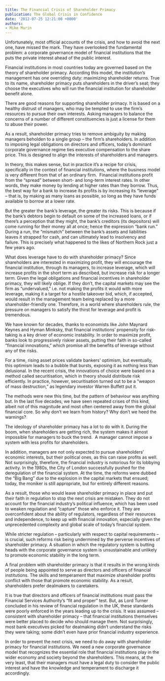 ```yaml
---
title: The Financial Crisis of Shareholder Primacy
publication: The Global Crisis in Confidence
date: '2012-07-25 12:21:00 +0000'
authors:
- Mike Marin
---
```


Unfortunately, most official accounts of the crisis, and how to avoid the next one, have missed the mark. They have overlooked the fundamental problem: a corporate governance model of financial institutions that the puts the private interest ahead of the public interest.

Financial institutions in most countries today are governed based on the theory of shareholder primacy. According this model, the institution’s management has one overriding duty: maximizing shareholder returns. True to its name, shareholder primacy puts shareholders in the driver’s seat; they choose the executives who will run the financial institution for shareholder benefit alone.

There are good reasons for supporting shareholder primacy. It is based on a healthy distrust of managers, who may be tempted to use the firm’s resources to pursue their own interests. Asking managers to balance the concerns of a number of different constituencies is just a license for them to abuse their power.

As a result, shareholder primacy tries to remove ambiguity by making managers beholden to a single group – the firm’s shareholders. In addition to imposing legal obligations on directors and officers, today’s dominant corporate governance regime ties executive compensation to the share price. This is designed to align the interests of shareholders and managers.

In theory, this makes sense, but in practice it’s a recipe for crisis, specifically in the context of financial institutions, where the business model is very different from that of an ordinary firm.  Financial institutions profit from the “spread” between short- and long-term interest rates. In other words, they make money by lending at higher rates than they borrow. Thus, the best way for a bank to increase its profits is by increasing its “leverage” – that is, by making as many loans as possible, so long as they have funds available to borrow at a lower rate.

But the greater the bank’s leverage, the greater its risks. This is because if the bank’s debtors begin to default on some of the increased loans, or if there’s a perception that they might, the bank’s creditors (its depositors) will come running for their money all at once; hence the expression “bank run.”  During a run, the “mismatch” between the bank’s assets and liabilities leaves it strapped for cash, and can ultimately lead to insolvency and failure. This is precisely what happened to the likes of Northern Rock just a few years ago.

What does leverage have to do with shareholder primacy? Since shareholders are interested in maximizing profit, they will encourage the financial institution, through its managers, to increase leverage, which will increase profits in the short term as described, but increase risk for a longer term. Given the legal obligations and financial incentives in shareholder primacy, they will likely oblige. If they don’t, the capital markets may see the firm as “undervalued,” i.e. not making the profits it would with more leverage, making it a target for a hostile takeover bid, which, if accepted, would result in the management team being replaced by a more shareholder-friendly one. Therefore, in a world where shareholders rule, the pressure on managers to satisfy the thirst for leverage and profit is tremendous.

We have known for decades, thanks to economists like John Maynard Keynes and Hyman Minksky, that financial institutions’ propensity for risk-taking is a key driver of economic instability. In order to maximize profit, banks look to progressively riskier assets, putting their faith in so-called “financial innovations,” which promise all the benefits of leverage without any of the risks.

For a time, rising asset prices validate bankers’ optimism, but eventually, this optimism leads to a bubble that bursts, exposing it as nothing less than delusional. In the recent crisis, the innovations of choice were based on a method called securitisation, which in theory should distribute risk efficiently. In practice, however, securitisation turned out to be a “weapon of mass destruction,” as legendary investor Warren Buffett put it.

The methods were new this time, but the pattern of behaviour was anything but. In the last five decades, we have seen repeated crises of this kind, albeit not of this magnitude and most often centered away from the global financial core. So why don’t we learn from history? Why don’t we heed the warnings?

The ideology of shareholder primacy has a lot to do with it. During the boom, when shareholders are getting rich, the system makes it almost impossible for managers to buck the trend.  A manager cannot impose a system with less profits for shareholders.

In addition, managers are not only expected to pursue shareholders’ economic interests, but their political ones, as this can raise profits as well. Not surprisingly, therefore, the financial industry is notorious for its lobbying activity. In the 1980s, the City of London successfully pushed for the deregulation of the financial system. At the time, the reforms were dubbed the “Big Bang” due to the explosion in the capital markets that ensued; today, the moniker is still appropriate, but for entirely different reasons.

As a result, those who would leave shareholder primacy in place and put their faith in regulation to stop the next crisis are mistaken. They do not account for the financial industry’s political influence, which has been used to weaken regulation and “capture” those who enforce it. They are overconfident about the ability of regulators, regardless of their resources and independence, to keep up with financial innovation, especially given the unprecedented complexity and global scale of today’s financial system.

While stricter regulation – particularly with respect to capital requirements – is crucial, such reforms risk being undermined by the perverse incentives of shareholder primacy. A situation in which the regulatory system is butting heads with the corporate governance system is unsustainable and unlikely to promote economic stability in the long term.

A final problem with shareholder primacy is that it results in the wrong kinds of people being appointed to serve as directors and officers of financial institutions. The skills and temperament that maximize shareholder profits conflict with those that promote economic stability. As a result, shareholders prefer dealmakers to caretakers.

It is true that directors and officers of financial institutions must pass the Financial Services Authority’s “fit and proper” test. But, as Lord Turner concluded in his review of financial regulation in the UK, these standards were poorly enforced in the years leading up to the crisis. It was assumed – consistent with shareholder primacy – that financial institutions themselves were better placed to decide who should manage them. Not surprisingly, most bank executives picked for dealmaking didn’t understand the risks they were taking; some didn’t even have prior financial industry experience.

In order to prevent the next crisis, we need to do away with shareholder primacy for financial institutions. We need a new corporate governance model that recognizes the essential role that financial institutions play in the wider economy and society beyond the shareholders. This means, at the very least, that their managers must have a legal duty to consider the public interest and have the knowledge and temperament to discharge it accordingly.
